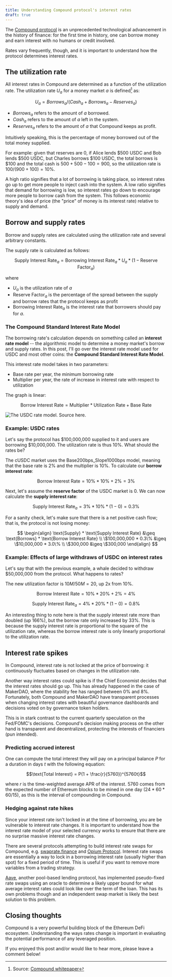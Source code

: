 ```yaml
---
title: Understanding Compound protocol's interest rates
draft: true
---
```


The [Compound protocol](https://compound.finance) is an unprecedented technological advancement in the history of finance: for the first time in history, one can borrow money and earn interest with no humans or credit involved.

Rates vary frequently, though, and it is important to understand how the protocol determines interest rates.

## The utilization rate

All interest rates in Compound are determined as a function of the utilization rate. The utilization rate $U_a$ for a money market $a$ is defined[^cwhitepaper] as:

$$U_a = Borrows_a / (Cash_a + Borrows_a - Reserves_a)$$

- $Borrows_a$ refers to the amount of $a$ borrowed.
- $Cash_a$ refers to the amount of $a$ left in the system.
- $Reserves_a$ refers to the amount of $a$ that Compound keeps as profit.

Intuitively speaking, this is the percentage of money borrowed out of the total money supplied.

For example: given that reserves are 0, if Alice lends \$500 USDC and Bob lends \$500 USDC, but Charles borrows \$100 USDC, the total borrows is \$100 and the total cash is $500 + 500 - 100 = 900$, so the utilization rate is $100 / (900 + 100) = 10\%$.

A high ratio signifies that a lot of borrowing is taking place, so interest rates go up to get more people to inject cash into the system. A low ratio signifies that demand for borrowing is low, so interest rates go down to encourage more people to borrow cash from the system. This follows economic theory's idea of price (the "price" of money is its interest rate) relative to supply and demand.

## Borrow and supply rates

Borrow and supply rates are calculated using the utilization rate and several arbitrary constants.

The supply rate is calculated as follows:

$$\text{Supply Interest Rate}_a = \text{Borrowing Interest Rate}_a * U_a * (1 - \text{Reserve Factor}_a)$$

where

- $U_a$ is the utilization rate of $a$
- $\text{Reserve Factor}_a$ is the percentage of the spread between the supply and borrow rates that the protocol keeps as profit
- $\text{Borrowing Interest Rate}_a$ is the interest rate that borrowers should pay for $a$.

### The Compound Standard Interest Rate Model

The borrowing rate's calculation depends on something called an **interest rate model** -- the algorithmic model to determine a money market's borrow and supply rates. In this post, I'll go over the interest rate model used for USDC and most other coins: the **Compound Standard Interest Rate Model**.

This interest rate model takes in two parameters:

- Base rate per year, the minimum borrowing rate
- Multiplier per year, the rate of increase in interest rate with respect to utilization

The graph is linear:

$$\text{Borrow Interest Rate} = \text{Multiplier} * \text{Utilization Rate} + \text{Base Rate}$$

![The USDC rate model. [Source here.](https://observablehq.com/@jflatow/compound-interest-rates)](https://static.ian.pw/images/2020-05-25-borrow-rate-vs-utlization.png)

### Example: USDC rates

Let's say the protocol has \$100,000,000 supplied to it and users are borrowing \$10,000,000. The utilization rate is thus 10%. What should the rates be?

The cUSDC market uses the Base200bps_Slope1000bps model, meaning that the base rate is 2% and the multiplier is 10%. To calculate our **borrow interest rate**:

$$\text{Borrow Interest Rate} = 10\% * 10\% + 2\% = 3\%$$

Next, let's assume the **reserve factor** of the USDC market is 0. We can now calculate the **supply interest rate**:

$$\text{Supply Interest Rate}_a = 3\% * 10\% * (1 - 0) = 0.3\%$$

For a sanity check, let's make sure that there is a net positive cash flow; that is, the protocol is not losing money:

$$
\begin{align}
\text{Supply} * \text{Supply Interest Rate} &\geq \text{Borrows} * \text{Borrow Interest Rate} \\
\$100,000,000 * 0.3\% &\geq \$10,000,000 * 3.0\% \\
\$300,000 &\geq \$300,000
\end{align}
$$

### Example: Effects of large withdraws of USDC on interest rates

Let's say that with the previous example, a whale decided to withdraw \$50,000,000 from the protocol. What happens to rates?

The new utilization factor is $10M/50M = 20%$, up 2x from 10%.

$$\text{Borrow Interest Rate} = 10\% * 20\% + 2\% = 4\%$$

$$\text{Supply Interest Rate}_a = 4\% * 20\% * (1 - 0) = 0.8\%$$

An interesting thing to note here is that the supply interest rate more than doubled (up 166%), but the borrow rate only increased by 33%. This is because the supply interest rate is proportional to the square of the utilization rate, whereas the borrow interest rate is only linearly proportional to the utilization rate.

## Interest rate spikes

In Compound, interest rate is not locked at the price of borrowing: it continuously fluctuates based on changes in the utilization rate.

Another way interest rates could spike is if the Chief Economist decides that the interest rates should go up. This has already happened in the case of MakerDAO, where the stability fee has ranged between 0% and 8%. Fortunately, both Compound and MakerDAO have transparent processes when changing interest rates with beautiful governance dashboards and decisions voted on by governance token holders.

This is in stark contrast to the current quarterly speculation on the Fed/FOMC's decisions. Compound's decision making process on the other hand is transparent and decentralized, protecting the interests of financiers (pun intended).

### Predicting accrued interest

One can compute the total interest they will pay on a principal balance $P$ for a duration in days $t$ with the following equation:

$$\text{Total Interest} = P(1 + \frac{r}{5760})^{5760t}$$

where $r$ is the time-weighted average APR of the interest. 5760 comes from the expected number of Ethereum blocks to be mined in one day ($24 * 60 * 60 / 15$), as this is the interval of compounding in Compound.

### Hedging against rate hikes

Since your interest rate isn't locked in at the time of borrowing, you are be vulnerable to interest rate changes. It is important to understand how the interest rate model of your selected currency works to ensure that there are no surprise massive interest rate changes.

There are several protocols attempting to build interest rate swaps for Compound, e.g. [swaprate.finance](https://swaprate.finance/) and [Opium Protocol](https://opium.network). Interest rate swaps are essentially a way to lock in a borrowing interest rate (usually higher than spot) for a fixed period of time. This is useful if you want to remove more variables from a trading strategy.

[Aave](https://aave.com/), another pool-based lending protocol, has implemented pseudo-fixed rate swaps using an oracle to determine a likely upper bound for what average interest rates could look like over the term of the loan. This has its own problems though and an independent swap market is likely the best solution to this problem.

## Closing thoughts

Compound is a very powerful building block of the Ethereum DeFi ecosystem. Understanding the ways rates change is important in evaluating the potential performance of any leveraged position.

If you enjoyed this post and/or would like to hear more, please leave a comment below!

[^cwhitepaper]: Source: [Compound whitepaper](https://compound.finance)
